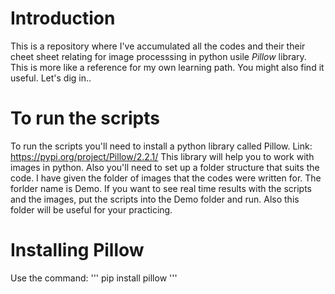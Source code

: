 # Introduction
This is a repository where I've accumulated all the codes and their their cheet sheet relating for image processsing in python usile *Pillow* library. This is more like a reference for my own learning path. You might also find it useful. Let's dig in..

# To run the scripts
To run the scripts you'll need to install a python library called Pillow. Link: https://pypi.org/project/Pillow/2.2.1/ 
This library will help you to work with images in python. 
Also you'll need to set up a folder structure that suits the code. I have given the folder of images that the codes were written for. The forlder name is Demo. If you want to see real time results with the scripts and the images, put the scripts into the Demo folder and run. Also this folder will be useful for your practicing. 

# Installing Pillow
Use the command: 
'''
pip install pillow
'''
# 
